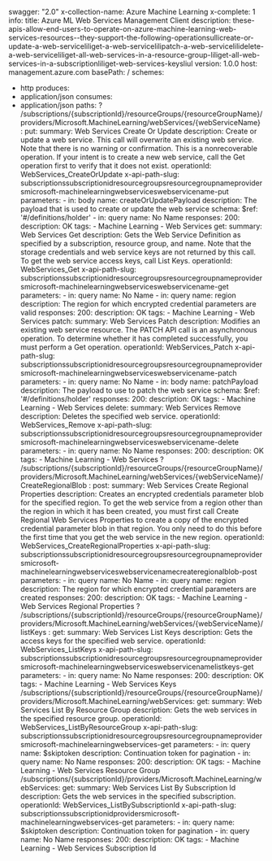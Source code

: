 swagger: "2.0"
x-collection-name: Azure Machine Learning
x-complete: 1
info:
  title: Azure ML Web Services Management Client
  description: these-apis-allow-end-users-to-operate-on-azure-machine-learning-web-services-resources--they-support-the-following-operationsullicreate-or-update-a-web-serviceliliget-a-web-servicelilipatch-a-web-servicelilidelete-a-web-serviceliliget-all-web-services-in-a-resource-group-liliget-all-web-services-in-a-subscriptionliliget-web-services-keysliul
  version: 1.0.0
host: management.azure.com
basePath: /
schemes:
- http
produces:
- application/json
consumes:
- application/json
paths:
  ? /subscriptions/{subscriptionId}/resourceGroups/{resourceGroupName}/providers/Microsoft.MachineLearning/webServices/{webServiceName}
  : put:
      summary: Web Services Create Or Update
      description: Create or update a web service. This call will overwrite an existing
        web service. Note that there is no warning or confirmation. This is a nonrecoverable
        operation. If your intent is to create a new web service, call the Get operation
        first to verify that it does not exist.
      operationId: WebServices_CreateOrUpdate
      x-api-path-slug: subscriptionssubscriptionidresourcegroupsresourcegroupnameprovidersmicrosoft-machinelearningwebserviceswebservicename-put
      parameters:
      - in: body
        name: createOrUpdatePayload
        description: The payload that is used to create or update the web service
        schema:
          $ref: '#/definitions/holder'
      - in: query
        name: No Name
      responses:
        200:
          description: OK
      tags:
      - Machine Learning
      - Web Services
    get:
      summary: Web Services Get
      description: Gets the Web Service Definition as specified by a subscription,
        resource group, and name. Note that the storage credentials and web service
        keys are not returned by this call. To get the web service access keys, call
        List Keys.
      operationId: WebServices_Get
      x-api-path-slug: subscriptionssubscriptionidresourcegroupsresourcegroupnameprovidersmicrosoft-machinelearningwebserviceswebservicename-get
      parameters:
      - in: query
        name: No Name
      - in: query
        name: region
        description: The region for which encrypted credential parameters are valid
      responses:
        200:
          description: OK
      tags:
      - Machine Learning
      - Web Services
    patch:
      summary: Web Services Patch
      description: Modifies an existing web service resource. The PATCH API call is
        an asynchronous operation. To determine whether it has completed successfully,
        you must perform a Get operation.
      operationId: WebServices_Patch
      x-api-path-slug: subscriptionssubscriptionidresourcegroupsresourcegroupnameprovidersmicrosoft-machinelearningwebserviceswebservicename-patch
      parameters:
      - in: query
        name: No Name
      - in: body
        name: patchPayload
        description: The payload to use to patch the web service
        schema:
          $ref: '#/definitions/holder'
      responses:
        200:
          description: OK
      tags:
      - Machine Learning
      - Web Services
    delete:
      summary: Web Services Remove
      description: Deletes the specified web service.
      operationId: WebServices_Remove
      x-api-path-slug: subscriptionssubscriptionidresourcegroupsresourcegroupnameprovidersmicrosoft-machinelearningwebserviceswebservicename-delete
      parameters:
      - in: query
        name: No Name
      responses:
        200:
          description: OK
      tags:
      - Machine Learning
      - Web Services
  ? /subscriptions/{subscriptionId}/resourceGroups/{resourceGroupName}/providers/Microsoft.MachineLearning/webServices/{webServiceName}/CreateRegionalBlob
  : post:
      summary: Web Services Create Regional Properties
      description: Creates an encrypted credentials parameter blob for the specified
        region. To get the web service from a region other than the region in which
        it has been created, you must first call Create Regional Web Services Properties
        to create a copy of the encrypted credential parameter blob in that region.
        You only need to do this before the first time that you get the web service
        in the new region.
      operationId: WebServices_CreateRegionalProperties
      x-api-path-slug: subscriptionssubscriptionidresourcegroupsresourcegroupnameprovidersmicrosoft-machinelearningwebserviceswebservicenamecreateregionalblob-post
      parameters:
      - in: query
        name: No Name
      - in: query
        name: region
        description: The region for which encrypted credential parameters are created
      responses:
        200:
          description: OK
      tags:
      - Machine Learning
      - Web Services Regional Properties
  ? /subscriptions/{subscriptionId}/resourceGroups/{resourceGroupName}/providers/Microsoft.MachineLearning/webServices/{webServiceName}/listKeys
  : get:
      summary: Web Services List Keys
      description: Gets the access keys for the specified web service.
      operationId: WebServices_ListKeys
      x-api-path-slug: subscriptionssubscriptionidresourcegroupsresourcegroupnameprovidersmicrosoft-machinelearningwebserviceswebservicenamelistkeys-get
      parameters:
      - in: query
        name: No Name
      responses:
        200:
          description: OK
      tags:
      - Machine Learning
      - Web Services Keys
  /subscriptions/{subscriptionId}/resourceGroups/{resourceGroupName}/providers/Microsoft.MachineLearning/webServices:
    get:
      summary: Web Services List By Resource Group
      description: Gets the web services in the specified resource group.
      operationId: WebServices_ListByResourceGroup
      x-api-path-slug: subscriptionssubscriptionidresourcegroupsresourcegroupnameprovidersmicrosoft-machinelearningwebservices-get
      parameters:
      - in: query
        name: $skiptoken
        description: Continuation token for pagination
      - in: query
        name: No Name
      responses:
        200:
          description: OK
      tags:
      - Machine Learning
      - Web Services Resource Group
  /subscriptions/{subscriptionId}/providers/Microsoft.MachineLearning/webServices:
    get:
      summary: Web Services List By Subscription Id
      description: Gets the web services in the specified subscription.
      operationId: WebServices_ListBySubscriptionId
      x-api-path-slug: subscriptionssubscriptionidprovidersmicrosoft-machinelearningwebservices-get
      parameters:
      - in: query
        name: $skiptoken
        description: Continuation token for pagination
      - in: query
        name: No Name
      responses:
        200:
          description: OK
      tags:
      - Machine Learning
      - Web Services Subscription Id